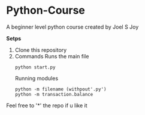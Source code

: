 # Python-Course
A beginner level python course created by Joel S Joy

**Setps**
1. Clone this repository
2. Commands
    Runs the main file
    ```
    python start.py
    ```
    Running modules
    ```
    python -m filename (withpout'.py')
    python -m transaction.balance
    ```
Feel free to '*' the repo if u like it
